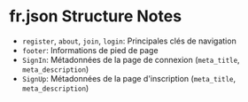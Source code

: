# fr.json Structure Notes

- `register`, `about`, `join`, `login`: Principales clés de navigation
- `footer`: Informations de pied de page
- `SignIn`: Métadonnées de la page de connexion (`meta_title`, `meta_description`)
- `SignUp`: Métadonnées de la page d'inscription (`meta_title`, `meta_description`) 